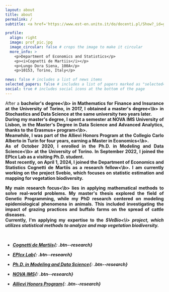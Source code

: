 ```yaml
---
layout: about
title: about
permalink: /
subtitle: <a href='https://www.est-en.unito.it/do/docenti.pl/Show?_id=gzoppi#tab-profilo'>Research Fellow</a>

profile:
  align: right
  image: prof_pic.jpg
  image_circular: false # crops the image to make it circular
  more_info: >
    <p>Department of Economics and Statistics</p> 
    <p><i>Cognetti de Martiis</i></p>
    <p>Lungo Dora Siena, 100A</p>
    <p>10153, Torino, Italy</p>

news: false # includes a list of news items
selected_papers: false # includes a list of papers marked as "selected={true}"
social: true # includes social icons at the bottom of the page
---
```


<p><div style="text-align: justify">
After a <b>bachelor's degree<\b> in Mathematics for Finance and Insurance at the University of Torino, in 2017, I obtained a <b>master's degree<\b> in Stochastics and Data Science at the same university two years later. 
<br>
During my master's degree, I spent a semester at NOVA IMS University of Lisbon, in the Master's Degree in Data Science and Advanced Analytics, thanks to the <b>Erasmus+ program<\b>.
<br>
Meanwhile, I was part of the Allievi Honors Program at the Collegio Carlo Alberto in Turin for four years, earning a <b>Master in Economics<\b>. 
<br> 
As of October 2020, I enrolled in the <b>Ph.D. in Modeling and Data Science<\b> at the University of Torino. In September 2022, I joined the EPIcx Lab as a visiting Ph.D. student. 
<br> 
Most recently, on April 1, 2024, I joined the Department of Economics and Statistics Cognetti de Martiis as a <b>research fellow<\b>. I am currently working on the project Svebio, which focuses on statistic estimation and mapping for vegetation biodiversity.   </div></p>
 
 
<p><div style="text-align: justify">
My <b>main research focus<\b> lies in applying mathematical methods to solve real-world problems. My master's thesis explored the field of Genetic Programming, while my PhD research centered on modeling epidemiological phenomena in animals. This included investigating the impact of grazing practices and buffalo farms on the spread of cattle diseases.
<br>
Currently, I'm applying my expertise to the <i>SVeBio<\i> project, which utilizes statistical methods to analyze and map vegetation biodiversity.
</div></p>
 
<br>

- [Cognetti de Martiis](https://www.est-en.unito.it/do/home.pl){: .btn--research}

- [EPIcx Lab](https://www.epicx-lab.com/){: .btn--research}

- [Ph.D. in Modeling and Data Science](https://dottorato-mds.campusnet.unito.it/do/home.pl){: .btn--research}

- [NOVA IMS](https://www.novaims.unl.pt/en/education/programs/postgraduate-programs-and-master-degree-programs/master-degree-program-in-data-science-and-advanced-analytics-with-a-specialization-in-data-science/){: .btn--research}

- [Allievi Honors Program](https://www.carloalberto.org/education/allievi-honors-program/){: .btn--research}